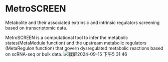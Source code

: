 # MetroSCREEN
Metabolite and their associated extrinsic and intrinsic regulators screening based on transcriptomic data. 

MetroSCREEN is a computational tool to infer the metabolic states(MetaModule function) and the upstream metabolic regulators (MetaRegulon function) that govern dysregulated metabolic reactions based on scRNA-seq or bulk data.
![截屏2024-09-15 下午5 31 46](https://github.com/user-attachments/assets/f2405183-677b-4f0e-97a7-0b6b39a656f4)
